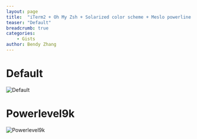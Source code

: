 ```yaml
---
layout: page
title:  "iTerm2 + Oh My Zsh + Solarized color scheme + Meslo powerline font + [Powerlevel9k] - (macOS)"
teaser: "Default"
breadcrumb: true
categories:
    - Gists
author: Bendy Zhang
---
```


# Default

![Default](https://gist.githubusercontent.com/kevin-smets/9722391f8b3e4fa436b1c1dcf05ecd88/raw/14012c157e280684ae5c75686eef2e302123e51b/agnoster.png)

# Powerlevel9k

![Powerlevel9k](https://gist.githubusercontent.com/kevin-smets/9722391f8b3e4fa436b1c1dcf05ecd88/raw/29389beaa891f939e274b8e20622647357e793d4/powerlevel9k.png)

